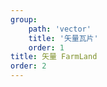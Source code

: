 ```yaml
---
group: 
    path: 'vector'
    title: '矢量瓦片'
    order: 1
title: 矢量 FarmLand 
order: 2
---
```

<code src="./demos/farmland.tsx"></code>